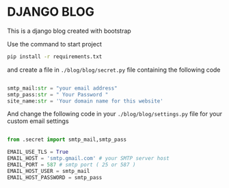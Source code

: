 # DJANGO BLOG
This is a django blog created with bootstrap

Use the command to start project

```bash
pip install -r requirements.txt
```

and create a file in `./blog/blog/secret.py` file containing the following code

```python

smtp_mail:str = "your email address"
smtp_pass:str = " Your Password "
site_name:str = 'Your domain name for this website' 

```

And change the following code in your `./blog/blog/settings.py` file for your custom email settings
```python

from .secret import smtp_mail,smtp_pass

EMAIL_USE_TLS = True
EMAIL_HOST = 'smtp.gmail.com' # your SMTP server host
EMAIL_PORT = 587 # smtp port ( 25 or 587 )
EMAIL_HOST_USER = smtp_mail
EMAIL_HOST_PASSWORD = smtp_pass

```